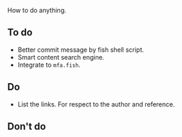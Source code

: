 How to do anything.

## To do

- Better commit message by fish shell script.
- Smart content search engine.
- Integrate to `mfa.fish`.

## Do

- List the links. For respect to the author and reference.

## Don't do

